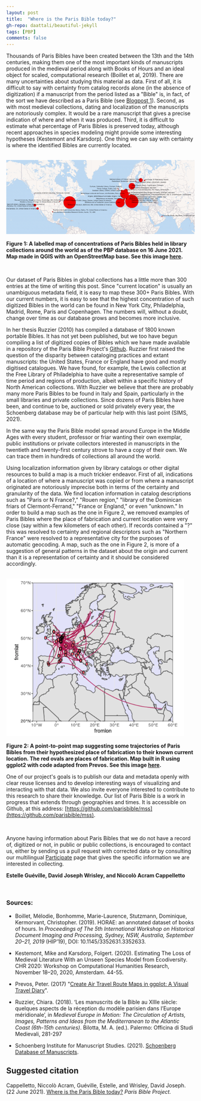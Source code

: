 ```yaml
---
layout: post
title:  "Where is the Paris Bible today?"
gh-repo: daattali/beautiful-jekyll
tags: [PBP]
comments: false
---
```

 
Thousands of Paris Bibles have been created between the 13th and the 14th centuries, making them one of the most important kinds of manuscripts produced in the medieval period along with Books of Hours and an ideal object for scaled, computational research (Boillet et al, 2019). There are many uncertainties about studying this material as data. First of all, it is difficult to say with certainty from catalog records alone (in the absence of digitization) if a manuscript from the period listed as a "Bible" is, in fact, of the sort we have described as a Paris Bible (see [Blogpost 1](https://parisbible.github.io/2021-06-15-what_is_PB/)). Second, as with most medieval collections, dating and localization of the manuscripts are notoriously complex. It would be a rare manuscript that gives a precise indication of where and when it was produced. Third, it is difficult to estimate what percentage of Paris Bibles is preserved today, although recent approaches in species modeling might provide some interesting hypotheses (Kestemont and Karsdorp). One thing we can say with certainty is where the identified Bibles are currently located. 

<br>

<img src="/assets/Blog3_Fig1.png" style="zoom:50%;" />

**Figure 1: A labelled map of concentrations of Paris Bibles held in library collections around the world as of the PBP database on 16 June 2021. Map made in QGIS with an OpenStreetMap base. See this image [here](https://github.com/parisbible/parisbible.github.io/blob/main/assets/Blog3_Fig1.png).**

<br>

Our dataset of Paris Bibles in global collections has a little more than 300 entries at the time of writing this post. Since "current location" is usually an unambiguous metadata field, it is easy to map these 300+ Paris Bibles. With our current numbers, it is easy to see that the highest concentration of such digitized Bibles in the world can be found in New York City, Philadelphia, Madrid, Rome, Paris and Copenhagen. The numbers will, without a doubt, change over time as our database grows and becomes more inclusive.

In her thesis Ruzzier (2010) has compiled a database of 1800 known portable Bibles. It has not yet been published, but we too have begun compiling a list of digitized copies of Bibles which we have made available in a repository of the Paris Bible Project's [Github](https://github.com/parisbible/mss). Ruzzier first raised the question of the disparity between cataloging practices and extant manuscripts: the United States, France or England have good and mostly digitised catalogues. We have found, for example, the Lewis collection at the Free Library of Philadelphia to have quite a representative sample of time period and regions of production, albeit within a specific history of North American collections. With Ruzzier we believe that there are probably many more Paris Bibles to be found in Italy and Spain, particularly in the small libraries and private collections. Since dozens of Paris Bibles have been, and continue to be, auctioned or sold privately every year, the Schoenberg database may be of particular help with this last point (SIMS, 2021). 

In the same way the Paris Bible model spread around Europe in the Middle Ages with every student, professor or friar wanting their own exemplar, public institutions or private collectors interested in manuscripts in the twentieth and twenty-first century strove to have a copy of their own. We can trace them in hundreds of collections all around the world. 

Using localization information given by library catalogs or other digital resources to build a map is a much trickier endeavor. First of all, indications of a location of where a manuscript was copied or from where a manuscript originated are notoriously imprecise both in terms of the certainty and granularity of the data. We find location information in catalog descriptions such as "Paris or N France?," "Rouen region," "library of the Dominican friars of Clermont-Ferrand," "France or England," or even "unknown." In order to build a map such as the one in Figure 2, we removed examples of Paris Bibles where the place of fabrication and current location were very close (say within a few kilometers of each other). If records contained a "?" this was resolved to certainty and regional descriptors such as "Northern France" were resolved to a representative city for the purposes of automatic geocoding. A map, such as the one in Figure 2, is more of a suggestion of general patterns in the dataset about the origin and current than it is a representation of certainty and it should be considered accordingly.

<br>

<img src="/assets/Blog3_Fig2.png" style="zoom: 80%;" />

**Figure 2: A point-to-point map suggesting some trajectories of Paris Bibles from their hypothesized place of fabrication to their known current location. The red ovals are places of fabrication. Map built in R using ggplot2 with code adapted from Prevos. See this image [here](https://github.com/parisbible/parisbible.github.io/blob/main/assets/Blog3_Fig2.png).**

One of our project's goals is to publish our data and metadata openly with clear reuse licenses and to develop interesting ways of visualizing and interacting with that data. We also invite everyone interested to contribute to this research to share their knowledge. Our list of Paris Bible is a work in progress that extends through geographies and times. It is accessible on Github, at this address: [https://github.com/parisbible/mss](https://github.com/parisbible/mss).

 <br>

Anyone having information about Paris Bibles that we do not have a record of, digitized or not, in public or public collections, is encouraged to contact us, either by sending us a pull request with corrected data or by consulting our multilingual [Participate](https://parisbible.github.io/participate/) page that gives the specific information we are interested in collecting. 

**Estelle Guéville, David Joseph Wrisley, and Niccolò Acram Cappelletto**

<br>

### **Sources:**

-  Boillet, Mélodie, Bonhomme, Marie-Laurence, Stutzmann, Dominique, Kermorvant, Christopher. (2019). HORAE: an annotated dataset of books of hours. In *Proceedings of The 5th International Workshop on Historical Document Imaging and Processing, Sydney, NSW, Australia, September 20–21, 2019* (HIP’19), DOI: 10.1145/3352631.3352633.

- Kestemont, Mike and Karsdorp, Folgert. (2020). Estimating The Loss of Medieval Literature With an Unseen Species Model from Ecodiversity. CHR 2020: Workshop on Computational Humanities Research, November 18–20, 2020, Amsterdam. 44-55.
- Prevos, Peter. (2017) "[Create Air Travel Route Maps in ggplot: A Visual Travel Diary](https://www.r-bloggers.com/2017/03/create-air-travel-route-maps-in-ggplot-a-visual-travel-diary/)". 
- Ruzzier, Chiara. (2018). ‘Les manuscrits de la Bible au XIIIe siècle: quelques aspects de la réception du modèle parisien dans l’Europe méridionale’, in *Medieval Europe in Motion: The Circulation of Artists, Images, Patterns and Ideas from the Mediterranean to the Atlantic Coast (6th-15th centuries)*. Bilotta, M. A. (ed.). Palermo: Officina di Studi Medievali, 281-297
- Schoenberg Institute for Manuscript Studies. (2021). [Schoenberg Database of Manuscripts](https://sdbm.library.upenn.edu/ ).




## **Suggested citation**

 

Cappelletto, Niccolò Acram, Guéville, Estelle, and Wrisley, David Joseph. (22 June 2021). [Where is the Paris Bible today?](https://parisbible.github.io/2021-06-22-WhereIsTheParisBibleToday/) *Paris Bible Project.*

